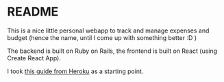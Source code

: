 # README

This is a nice little personal webapp to track and manage expenses and budget (hence the name, until I come up with something better :D )

The backend is built on Ruby on Rails, the frontend is built on React (using Create React App).

I took [this guide from Heroku](https://blog.heroku.com/a-rock-solid-modern-web-stack?c=7013A000000ZGTBQA4) as a starting point.
